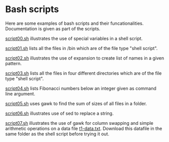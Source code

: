# Bash scripts

Here are some examples of bash scripts and their funcationalities. Documentation is given as part of the scripts. 

[script00.sh](../scripts/script00.sh) illustrates the use of special variables in a shell script.

[script01.sh](../scripts/script01.sh) lists all the files in /bin which are of the file type "shell script".

[script02.sh](../scripts/script02.sh) illustrates the use of expansion to create list of names in a given pattern.

[script03.sh](../scripts/script03.sh) lists all the files in four different directories which are of the file type "shell script".

[script04.sh](../scripts/script04.sh) lists Fibonacci numbers below an integer given as command line argument.

[script05.sh](../scripts/script05.sh) uses gawk to find the sum of sizes of all files in a folder.

[script06.sh](../scripts/script06.sh) illustrates use of sed to replace a string.

[script07.sh](../scripts/script07.sh) illustrates the use of gawk for column swapping and simple arithmetic operations on a data file [t1-data.txt](../scripts/t1-data.txt). Download this datafile in the same folder as the shell script before trying it out.

